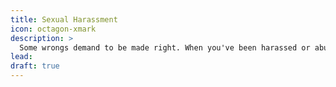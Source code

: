 ```yaml
---
title: Sexual Harassment
icon: octagon-xmark
description: >
  Some wrongs demand to be made right. When you've been harassed or abused, you deserve someone who'll stand up and fight for your dignity with everything they've got. We're here to help you reclaim your power and ensure this never happens to anyone else.
lead:
draft: true
---
```

